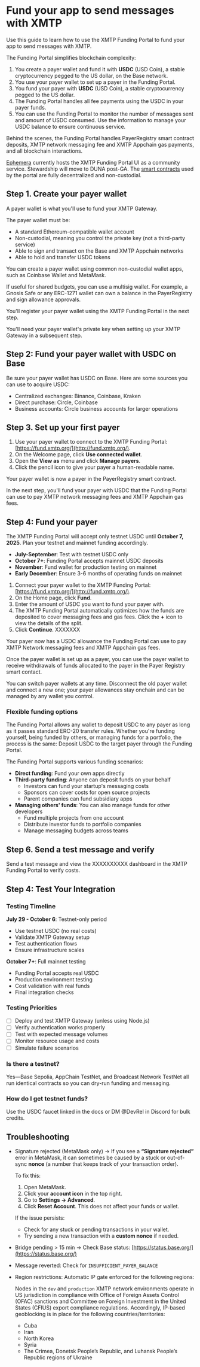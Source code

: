 # Fund your app to send messages with XMTP

Use this guide to learn how to use the XMTP Funding Portal to fund your app to send messages with XMTP.

The Funding Portal simplifies blockchain complexity:

1. You create a payer wallet and fund it with **USDC** (USD Coin), a stable cryptocurrency pegged to the US dollar, on the Base network.
2. You use your payer wallet to set up a payer in the Funding Portal.
3. You fund your payer with **USDC** (USD Coin), a stable cryptocurrency pegged to the US dollar.
4. The Funding Portal handles all fee payments using the USDC in your payer funds.
5. You can use the Funding Portal to monitor the number of messages sent and amount of USDC consumed. Use the information to manage your USDC balance to ensure continuous service.

Behind the scenes, the Funding Portal handles PayerRegistry smart contract deposits, XMTP network messaging fee and XMTP Appchain gas payments, and all blockchain interactions.

[Ephemera](https://ephemerahq.com/) currently hosts the XMTP Funding Portal UI as a community service. Stewardship will move to DUNA post-GA. The [smart contracts](#TODO) used by the portal are fully decentralized and non-custodial.

## Step 1. Create your payer wallet

A payer wallet is what you'll use to fund your XMTP Gateway. 

The payer wallet must be:

- A standard Ethereum-compatible wallet account
- Non-custodial, meaning you control the private key (not a third-party service)
- Able to sign and transact on the Base and XMTP Appchain networks
- Able to hold and transfer USDC tokens

You can create a payer wallet using common non-custodial wallet apps, such as Coinbase Wallet and MetaMask.

If useful for shared budgets, you can use a multisig wallet. For example, a Gnosis Safe or any ERC-1271 wallet can own a balance in the PayerRegistry and sign allowance approvals.

You'll register your payer wallet using the XMTP Funding Portal in the next step.

You'll need your payer wallet's private key when setting up your XMTP Gateway in a subsequent step.

## Step 2: Fund your payer wallet with USDC on Base

Be sure your payer wallet has USDC on Base. Here are some sources you can use to acquire USDC:

- Centralized exchanges: Binance, Coinbase, Kraken
- Direct purchase: Circle, Coinbase
- Business accounts: Circle business accounts for larger operations

## Step 3. Set up your first payer

1. Use your payer wallet to connect to the XMTP Funding Portal: [https://fund.xmtp.org/](http://fund.xmtp.org/).
2. On the Welcome page, click **Use connected wallet**.
3. Open the **View as** menu and click **Manage payers**.
4. Click the pencil icon to give your payer a human-readable name.

Your payer wallet is now a payer in the PayerRegistry smart contract. 

In the next step, you'll fund your payer with USDC that the Funding Portal can use to pay XMTP network messaging fees and XMTP Appchain gas fees.

## Step 4: Fund your payer

The XMTP Funding Portal will accept only testnet USDC until **October 7, 2025**. Plan your testnet and mainnet funding accordingly.

- **July-September**: Test with testnet USDC only
- **October 7+**: Funding Portal accepts mainnet USDC deposits
- **November**: Fund wallet for production testing on mainnet
- **Early December**: Ensure 3-6 months of operating funds on mainnet

1. Connect your payer wallet to the XMTP Funding Portal: [https://fund.xmtp.org/](http://fund.xmtp.org/).
2. On the Home page, click **Fund**.
3. Enter the amount of USDC you want to fund your payer with.
4. The XMTP Funding Portal automatically optimizes how the funds are deposited to cover messaging fees and gas fees. Click the **+** icon to view the details of the split.
5. Click **Continue**. XXXXXXX

Your payer now has a USDC allowance the Funding Portal can use to pay XMTP Network messaging fees and XMTP Appchain gas fees.

Once the payer wallet is set up as a payer, you can use the payer wallet to receive withdrawals of funds allocated to the payer in the Payer Registry smart contact.

You can switch payer wallets at any time. Disconnect the old payer wallet and connect a new one; your payer allowances stay onchain and can be managed by any wallet you control.

### Flexible funding options

The Funding Portal allows any wallet to deposit USDC to any payer as long as it passes standard ERC-20 transfer rules. Whether you're funding yourself, being funded by others, or managing funds for a portfolio, the process is the same: Deposit USDC to the target payer through the Funding Portal.

The Funding Portal supports various funding scenarios:

- **Direct funding**: Fund your own apps directly
- **Third-party funding**: Anyone can deposit funds on your behalf
  - Investors can fund your startup's messaging costs
  - Sponsors can cover costs for open source projects
  - Parent companies can fund subsidiary apps
- **Managing others' funds**: You can also manage funds for other developers
  - Fund multiple projects from one account
  - Distribute investor funds to portfolio companies
  - Manage messaging budgets across teams

## Step 6. Send a test message and verify

Send a test message and view the XXXXXXXXXX dashboard in the XMTP Funding Portal to verify costs.


## Step 4: Test Your Integration

### Testing Timeline

**July 29 - October 6**: Testnet-only period

- Use testnet USDC (no real costs)
- Validate XMTP Gateway setup
- Test authentication flows
- Ensure infrastructure scales

**October 7+**: Full mainnet testing

- Funding Portal accepts real USDC
- Production environment testing
- Cost validation with real funds
- Final integration checks

### Testing Priorities

- [ ]  Deploy and test XMTP Gateway (unless using Node.js)
- [ ]  Verify authentication works properly
- [ ]  Test with expected message volumes
- [ ]  Monitor resource usage and costs
- [ ]  Simulate failure scenarios

### Is there a testnet?

Yes—Base Sepolia, AppChain TestNet, and Broadcast Network TestNet all run identical contracts so you can dry-run funding and messaging.

### How do I get testnet funds?

Use the USDC faucet linked in the docs or DM @DevRel in Discord for bulk credits.

## Troubleshooting

- Signature rejected (MetaMask only) → If you see a **“Signature rejected”** error in MetaMask, it can sometimes be caused by a stuck or out-of-sync **nonce** (a number that keeps track of your transaction order).
    
    To fix this:
    
    1. Open MetaMask.
    2. Click your **account icon** in the top right.
    3. Go to **Settings → Advanced**.
    4. Click **Reset Account**. This does not affect your funds or wallet.
    
    If the issue persists:
    
    - Check for any stuck or pending transactions in your wallet.
    - Try sending a new transaction with a **custom nonce** if needed.
- Bridge pending > 15 min → Check Base status: [https://status.base.org/](https://status.base.org/)
- Message reverted: Check for `INSUFFICIENT_PAYER_BALANCE`
- Region restrictions: Automatic IP gate enforced for the following regions:
    
    Nodes in the `dev` and `production` XMTP network environments operate in US jurisdiction in compliance with Office of Foreign Assets Control (OFAC) sanctions and Committee on Foreign Investment in the United States (CFIUS) export compliance regulations. Accordingly, IP-based geoblocking is in place for the following countries/territories:
    
    - Cuba
    - Iran
    - North Korea
    - Syria
    - The Crimea, Donetsk People’s Republic, and Luhansk People’s Republic regions of Ukraine
